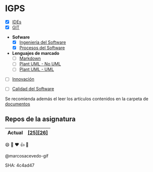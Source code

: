 # IGPS

- [x] [IDEs](temario/1-ides/clase-1-ides.md)
- [x] [GIT](/temario/2-git)
- **Sofware**
  - [x] [Ingeniería del Software](/temario/3-ingenieria-software/clase-5-ingenieria_software.md)
  - [x] [Procesos del Software](/temario/3-ingenieria-software/clase-6-proceso_software.md)
- **Lenguajes de marcado**
  - [ ] [Markdown](/temario/4-markdown)
  - [ ] [Plant UML - No UML](/temario/5-plantuml)
  - [ ] [Plant UML - UML](/temario/5-plantuml)
- [ ] [Innovación](/temario/6-innovacion-calidad/clase-16-innovacion.md)
- [ ] [Calidad del Software](/temario/6-innovacion-calidad/clase-17-calidad_software.md)


Se recomienda además el leer los artículos contenidos en la carpeta de [documentos](documentos/README.md)

## Repos de la asignatura

<div align=center>

|Actual|[[25][26]](https://github.com/miguelancabezon/25-26-igps)|
|:-|:-

</div>

:smile: :rocket: :heart: :+1: :tada:

@marcosacevedo-gif

SHA: 4c4ad47

